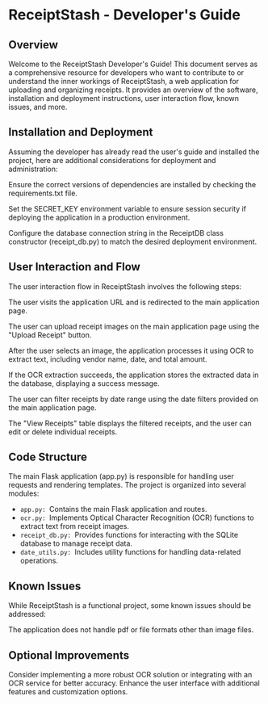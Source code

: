 # ReceiptStash - Developer's Guide

## Overview
Welcome to the ReceiptStash Developer's Guide! This document serves as a comprehensive resource for developers who want to contribute to or understand the inner workings of ReceiptStash, a web application for uploading and organizing receipts. It provides an overview of the software, installation and deployment instructions, user interaction flow, known issues, and more.

## Installation and Deployment
Assuming the developer has already read the user's guide and installed the project, here are additional considerations for deployment and administration:

Ensure the correct versions of dependencies are installed by checking the requirements.txt file.

Set the SECRET_KEY environment variable to ensure session security if deploying the application in a production environment.

Configure the database connection string in the ReceiptDB class constructor (receipt_db.py) to match the desired deployment environment.

## User Interaction and Flow
The user interaction flow in ReceiptStash involves the following steps:

The user visits the application URL and is redirected to the main application page.

The user can upload receipt images on the main application page using the "Upload Receipt" button.

After the user selects an image, the application processes it using OCR to extract text, including vendor name, date, and total amount.

If the OCR extraction succeeds, the application stores the extracted data in the database, displaying a success message.

The user can filter receipts by date range using the date filters provided on the main application page.

The "View Receipts" table displays the filtered receipts, and the user can edit or delete individual receipts.

## Code Structure
The main Flask application (app.py) is responsible for handling user requests and rendering templates. The project is organized into several modules:

- `app.py: `Contains the main Flask application and routes.
- `ocr.py: `Implements Optical Character Recognition (OCR) functions to extract text from receipt images.
- `receipt_db.py: `Provides functions for interacting with the SQLite database to manage receipt data.
- `date_utils.py: `Includes utility functions for handling data-related operations.

## Known Issues
While ReceiptStash is a functional project, some known issues should be addressed:

The application does not handle pdf or file formats other than image files.

## Optional Improvements
Consider implementing a more robust OCR solution or integrating with an OCR service for better accuracy.
Enhance the user interface with additional features and customization options.
